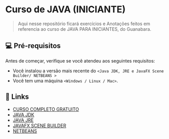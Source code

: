 # Curso de JAVA (INICIANTE)


> Aqui nesse repositório ficará exercícios e Anotações feitos em referencia ao curso de JAVA PARA INICIANTES, do Guanabara.

## 💻 Pré-requisitos

Antes de começar, verifique se você atendeu aos seguintes requisitos:

- Você instalou a versão mais recente do `<Java JDK, JRE e JavaFX Scene Builder/ NETBEANS >`
- Você tem uma máquina `<Windows / Linux / Mac>`.

## 🔗 Links
- [CURSO COMPLETO GRATUITO](https://www.cursoemvideo.com/curso/java-basico/aulas/java/)
- [JAVA JDK](https://www.oracle.com/java/technologies/javase/jdk15-archive-downloads.html)
- [JAVA JRE](https://www.oracle.com/br/java/technologies/javase/javase8-archive-downloads.html)
- [JAVAFX SCENE BUILDER](http://www.oracle.com/technetwork/java/javafxscenebuilder-1x-archive-2199384.html)
- [NETBEANS](https://www.apache.org/dyn/closer.cgi/netbeans/netbeans-installers/13/Apache-NetBeans-13-bin-windows-x64.exe)
